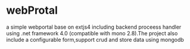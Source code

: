 webProtal
=========

a simple webportal base on extjs4 including backend proceess handler using .net framework 4.0 (compatible with mono 2.8).The project also include a configurable form,support crud and store data using mongodb
